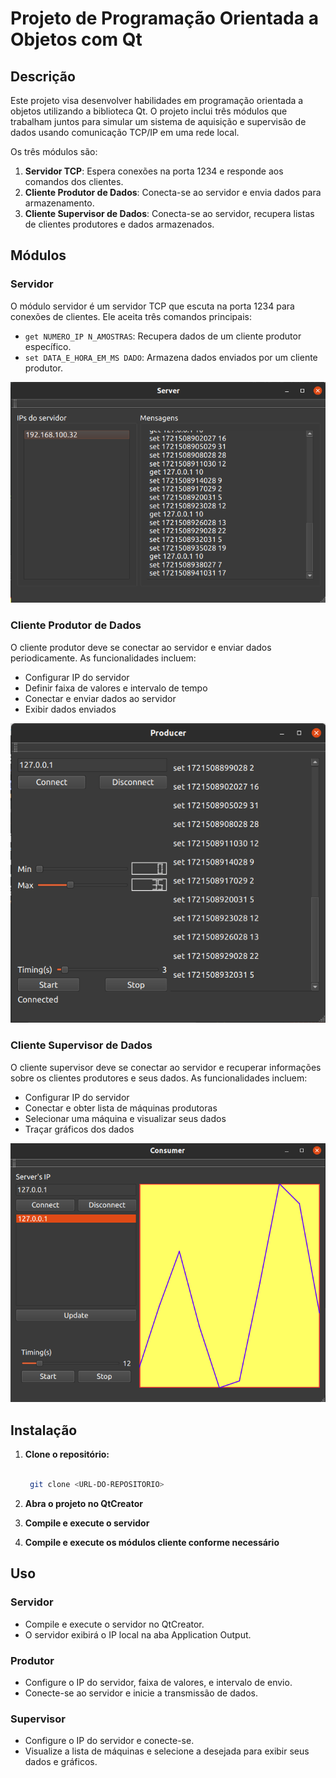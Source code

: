 # Projeto de Programação Orientada a Objetos com Qt

## Descrição

Este projeto visa desenvolver habilidades em programação orientada a objetos utilizando a biblioteca Qt. O projeto inclui três módulos que trabalham juntos para simular um sistema de aquisição e supervisão de dados usando comunicação TCP/IP em uma rede local.

Os três módulos são:

1. **Servidor TCP**: Espera conexões na porta 1234 e responde aos comandos dos clientes.
2. **Cliente Produtor de Dados**: Conecta-se ao servidor e envia dados para armazenamento.
3. **Cliente Supervisor de Dados**: Conecta-se ao servidor, recupera listas de clientes produtores e dados armazenados.

## Módulos

### Servidor

O módulo servidor é um servidor TCP que escuta na porta 1234 para conexões de clientes. Ele aceita três comandos principais:

- `get NUMERO_IP N_AMOSTRAS`: Recupera dados de um cliente produtor específico.
- `set DATA_E_HORA_EM_MS DADO`: Armazena dados enviados por um cliente produtor.

![Servidor](images/server.png)

### Cliente Produtor de Dados

O cliente produtor deve se conectar ao servidor e enviar dados periodicamente. As funcionalidades incluem:

- Configurar IP do servidor
- Definir faixa de valores e intervalo de tempo
- Conectar e enviar dados ao servidor
- Exibir dados enviados

![Produtor de Dados](images/producer.png)

### Cliente Supervisor de Dados

O cliente supervisor deve se conectar ao servidor e recuperar informações sobre os clientes produtores e seus dados. As funcionalidades incluem:

- Configurar IP do servidor
- Conectar e obter lista de máquinas produtoras
- Selecionar uma máquina e visualizar seus dados
- Traçar gráficos dos dados

![Consumidor de Dados](images/consumer.png)

## Instalação

1. **Clone o repositório:**

   ```bash

    git clone <URL-DO-REPOSITORIO>

2. **Abra o projeto no QtCreator**

3. **Compile e execute o servidor**

4. **Compile e execute os módulos cliente conforme necessário**

## Uso

### Servidor

- Compile e execute o servidor no QtCreator.
- O servidor exibirá o IP local na aba Application Output.

### Produtor

- Configure o IP do servidor, faixa de valores, e intervalo de envio.
- Conecte-se ao servidor e inicie a transmissão de dados.

### Supervisor

- Configure o IP do servidor e conecte-se.
- Visualize a lista de máquinas e selecione a desejada para exibir seus dados e gráficos.